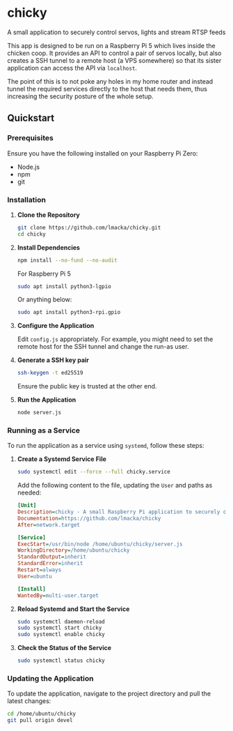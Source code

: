 # chicky
A small application to securely control servos, lights and stream RTSP feeds

This app is designed to be run on a Raspberry Pi 5 which lives inside the chicken coop.  It provides an API to control a pair of servos locally, but also creates a SSH tunnel to a remote host (a VPS somewhere) so that its sister application can access the API via `localhost`.

The point of this is to not poke any holes in my home router and instead tunnel the required services directly to the host that needs them, thus increasing the security posture of the whole setup.

## Quickstart

### Prerequisites

Ensure you have the following installed on your Raspberry Pi Zero:
- Node.js
- npm
- git

### Installation

1. **Clone the Repository**

    ```bash
    git clone https://github.com/lmacka/chicky.git
    cd chicky
    ```

2. **Install Dependencies**

    ```bash
    npm install --no-fund --no-audit
    ```
    For Raspberry Pi 5
    ```bash
    sudo apt install python3-lgpio
    ```
    Or anything below:
    ```bash
    sudo apt install python3-rpi.gpio
    ```

3. **Configure the Application**

    Edit `config.js` appropriately. For example, you might need to set the remote host for the SSH tunnel and change the run-as user.

4. **Generate a SSH key pair**

    ```bash
    ssh-keygen -t ed25519
    ```
    Ensure the public key is trusted at the other end.

5. **Run the Application**

    ```bash
    node server.js
    ```

### Running as a Service

To run the application as a service using `systemd`, follow these steps:

1. **Create a Systemd Service File**

    ```bash
    sudo systemctl edit --force --full chicky.service
    ```

    Add the following content to the file, updating the `User` and paths as needed:

    ```ini
    [Unit]
    Description=chicky - A small Raspberry Pi application to securely control servos, lights and stream RTSP feeds.
    Documentation=https://github.com/lmacka/chicky
    After=network.target

    [Service]
    ExecStart=/usr/bin/node /home/ubuntu/chicky/server.js
    WorkingDirectory=/home/ubuntu/chicky
    StandardOutput=inherit
    StandardError=inherit
    Restart=always
    User=ubuntu

    [Install]
    WantedBy=multi-user.target
    ```

2. **Reload Systemd and Start the Service**

    ```bash
    sudo systemctl daemon-reload
    sudo systemctl start chicky
    sudo systemctl enable chicky
    ```

3. **Check the Status of the Service**

    ```bash
    sudo systemctl status chicky
    ```

### Updating the Application

To update the application, navigate to the project directory and pull the latest changes:

```bash
cd /home/ubuntu/chicky
git pull origin devel